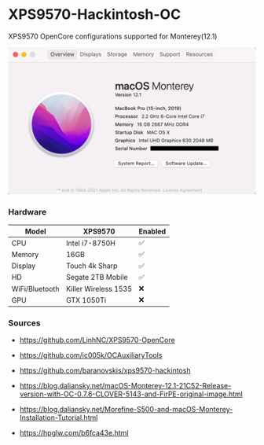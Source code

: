 # XPS9570-Hackintosh-OC

XPS9570 OpenCore configurations supported for Monterey(12.1)

![](hackintosh.png)

### Hardware

| Model          | XPS9570              | Enabled |
| -------------- | -------------------- | ------- |
| CPU            | Intel i7-8750H       | ✅       |
| Memory         | 16GB                 | ✅       |
| Display        | Touch 4k Sharp       | ✅       |
| HD             | Segate 2TB Mobile    | ✅       |
| WiFi/Bluetooth | Killer Wireless 1535 | ❌       |
| GPU            | GTX 1050Ti           | ❌       |

### Sources

- https://github.com/LinhNC/XPS9570-OpenCore
- https://github.com/ic005k/OCAuxiliaryTools

- https://github.com/baranovskis/xps9570-hackintosh

- https://blog.daliansky.net/macOS-Monterey-12.1-21C52-Release-version-with-OC-0.7.6-CLOVER-5143-and-FirPE-original-image.html

- https://blog.daliansky.net/Morefine-S500-and-macOS-Monterey-Installation-Tutorial.html

- https://hpglw.com/b6fca43e.html